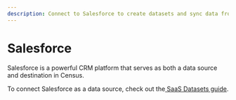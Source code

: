```yaml
---
description: Connect to Salesforce to create datasets and sync data from your CRM.
---
```


# Salesforce

Salesforce is a powerful CRM platform that serves as both a data source and destination in Census.

To connect Salesforce as a data source, check out the[ SaaS Datasets guide](../../datasets/saas-datasets/).
